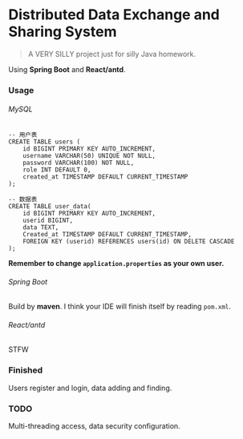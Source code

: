 # Distributed Data Exchange and Sharing System

> A VERY SILLY project just for silly Java homework.

Using **Spring Boot** and **React/antd**.

### Usage
###### MySQL
```
-- 用户表
CREATE TABLE users (
    id BIGINT PRIMARY KEY AUTO_INCREMENT,
    username VARCHAR(50) UNIQUE NOT NULL,
    password VARCHAR(100) NOT NULL,
    role INT DEFAULT 0,
    created_at TIMESTAMP DEFAULT CURRENT_TIMESTAMP
);

-- 数据表
CREATE TABLE user_data(
    id BIGINT PRIMARY KEY AUTO_INCREMENT,
    userid BIGINT,
    data TEXT,
    Created_at TIMESTAMP DEFAULT CURRENT_TIMESTAMP,
    FOREIGN KEY (userid) REFERENCES users(id) ON DELETE CASCADE
);

```
**Remember to change `application.properties` as your own user.**

###### Spring Boot
Build by **maven**.
I think your IDE will finish itself by reading `pom.xml`.

###### React/antd
STFW

### Finished
Users register and login, data adding and finding.

### TODO
Multi-threading access, data security configuration.

